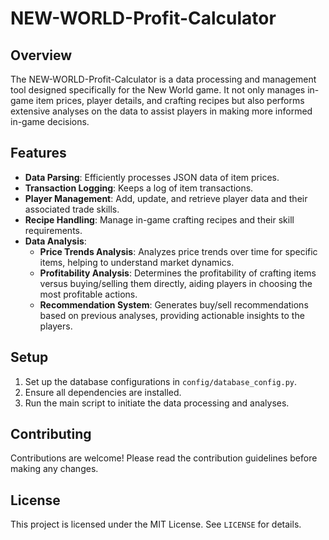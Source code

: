 # NEW-WORLD-Profit-Calculator

## Overview
The NEW-WORLD-Profit-Calculator is a data processing and management tool designed specifically for the New World game. It not only manages in-game item prices, player details, and crafting recipes but also performs extensive analyses on the data to assist players in making more informed in-game decisions.

## Features
- **Data Parsing**: Efficiently processes JSON data of item prices.
- **Transaction Logging**: Keeps a log of item transactions.
- **Player Management**: Add, update, and retrieve player data and their associated trade skills.
- **Recipe Handling**: Manage in-game crafting recipes and their skill requirements.
- **Data Analysis**:
  - **Price Trends Analysis**: Analyzes price trends over time for specific items, helping to understand market dynamics.
  - **Profitability Analysis**: Determines the profitability of crafting items versus buying/selling them directly, aiding players in choosing the most profitable actions.
  - **Recommendation System**: Generates buy/sell recommendations based on previous analyses, providing actionable insights to the players.

## Setup
1. Set up the database configurations in `config/database_config.py`.
2. Ensure all dependencies are installed.
3. Run the main script to initiate the data processing and analyses.

## Contributing
Contributions are welcome! Please read the contribution guidelines before making any changes.

## License
This project is licensed under the MIT License. See `LICENSE` for details.
